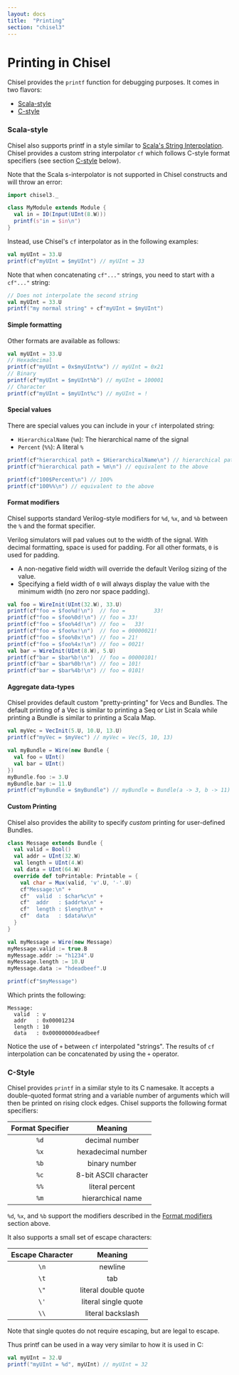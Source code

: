 ```yaml
---
layout: docs
title:  "Printing"
section: "chisel3"
---
```


# Printing in Chisel

Chisel provides the `printf` function for debugging purposes. It comes in two flavors:

* [Scala-style](#scala-style)
* [C-style](#c-style)

### Scala-style

Chisel also supports printf in a style similar to [Scala's String Interpolation](http://docs.scala-lang.org/overviews/core/string-interpolation.html). Chisel provides a custom string interpolator `cf` which follows C-style format specifiers (see section [C-style](#c-style) below).

Note that the Scala s-interpolator is not supported in Chisel constructs and will throw an error:

```scala mdoc:invisible
import chisel3._
```

```scala mdoc:fail
class MyModule extends Module {
  val in = IO(Input(UInt(8.W)))
  printf(s"in = $in\n")
}
```

Instead, use Chisel's `cf` interpolator as in the following examples:

```scala mdoc:compile-only
val myUInt = 33.U
printf(cf"myUInt = $myUInt") // myUInt = 33
```

Note that when concatenating `cf"..."` strings, you need to start with a `cf"..."` string:

```scala mdoc:compile-only
// Does not interpolate the second string
val myUInt = 33.U
printf("my normal string" + cf"myUInt = $myUInt")
```

#### Simple formatting

Other formats are available as follows:

```scala mdoc:compile-only
val myUInt = 33.U
// Hexadecimal
printf(cf"myUInt = 0x$myUInt%x") // myUInt = 0x21
// Binary
printf(cf"myUInt = $myUInt%b") // myUInt = 100001
// Character
printf(cf"myUInt = $myUInt%c") // myUInt = !
```

#### Special values

There are special values you can include in your `cf` interpolated string:

* `HierarchicalName` (`%m`): The hierarchical name of the signal
* `Percent` (`%%`): A literal `%`

```scala mdoc:compile-only
printf(cf"hierarchical path = $HierarchicalName\n") // hierarchical path = <verilog.module.path>
printf(cf"hierarchical path = %m\n") // equivalent to the above

printf(cf"100$Percent\n") // 100%
printf(cf"100%%\n") // equivalent to the above
```

#### Format modifiers

Chisel supports standard Verilog-style modifiers for `%d`, `%x`, and `%b` between the `%` and the format specifier.

Verilog simulators will pad values out to the width of the signal.
With decimal formatting, space is used for padding.
For all other formats, `0` is used for padding.

* A non-negative field width will override the default Verilog sizing of the value.
* Specifying a field width of `0` will always display the value with the minimum width (no zero nor space padding).

```scala mdoc:compile-only
val foo = WireInit(UInt(32.W), 33.U)
printf(cf"foo = $foo%d!\n")  // foo =         33!
printf(cf"foo = $foo%0d!\n") // foo = 33!
printf(cf"foo = $foo%4d!\n") // foo =   33!
printf(cf"foo = $foo%x!\n")  // foo = 00000021!
printf(cf"foo = $foo%0x!\n") // foo = 21!
printf(cf"foo = $foo%4x!\n") // foo = 0021!
val bar = WireInit(UInt(8.W), 5.U)
printf(cf"bar = $bar%b!\n")  // foo = 00000101!
printf(cf"bar = $bar%0b!\n") // foo = 101!
printf(cf"bar = $bar%4b!\n") // foo = 0101!
```

#### Aggregate data-types

Chisel provides default custom "pretty-printing" for Vecs and Bundles. The default printing of a Vec is similar to printing a Seq or List in Scala while printing a Bundle is similar to printing a Scala Map.

```scala mdoc:compile-only
val myVec = VecInit(5.U, 10.U, 13.U)
printf(cf"myVec = $myVec") // myVec = Vec(5, 10, 13)

val myBundle = Wire(new Bundle {
  val foo = UInt()
  val bar = UInt()
})
myBundle.foo := 3.U
myBundle.bar := 11.U
printf(cf"myBundle = $myBundle") // myBundle = Bundle(a -> 3, b -> 11)
```

#### Custom Printing

Chisel also provides the ability to specify _custom_ printing for user-defined Bundles.

```scala mdoc:compile-only
class Message extends Bundle {
  val valid = Bool()
  val addr = UInt(32.W)
  val length = UInt(4.W)
  val data = UInt(64.W)
  override def toPrintable: Printable = {
    val char = Mux(valid, 'v'.U, '-'.U)
    cf"Message:\n" +
    cf"  valid  : $char%c\n" +
    cf"  addr   : $addr%x\n" +
    cf"  length : $length\n" +
    cf"  data   : $data%x\n"
  }
}

val myMessage = Wire(new Message)
myMessage.valid := true.B
myMessage.addr := "h1234".U
myMessage.length := 10.U
myMessage.data := "hdeadbeef".U

printf(cf"$myMessage")
```

Which prints the following:

```
Message:
  valid  : v
  addr   : 0x00001234
  length : 10
  data   : 0x00000000deadbeef
```

Notice the use of `+` between `cf` interpolated "strings". The results of `cf` interpolation can be concatenated by using the `+` operator.

### C-Style

Chisel provides `printf` in a similar style to its C namesake. It accepts a double-quoted format string and a variable number of arguments which will then be printed on rising clock edges. Chisel supports the following format specifiers:

| Format Specifier | Meaning |
| :-----: | :-----: |
| `%d` | decimal number |
| `%x` | hexadecimal number |
| `%b` | binary number |
| `%c` | 8-bit ASCII character |
| `%%` | literal percent |
| `%m` | hierarchical name |

`%d`, `%x`, and `%b` support the modifiers described in the [Format modifiers](#format-modifiers) section above.

It also supports a small set of escape characters:

| Escape Character | Meaning |
| :-----: | :-----: |
| `\n` | newline |
| `\t` | tab |
| `\"` | literal double quote |
| `\'` | literal single quote |
| `\\` | literal backslash |

Note that single quotes do not require escaping, but are legal to escape.

Thus printf can be used in a way very similar to how it is used in C:

```scala mdoc:compile-only
val myUInt = 32.U
printf("myUInt = %d", myUInt) // myUInt = 32
```

